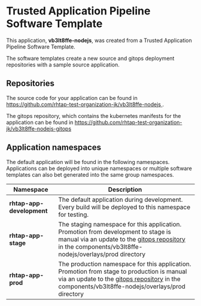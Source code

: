 # Trusted Application Pipeline Software Template

This application, **vb3lt8ffe-nodejs**, was created from a Trusted Application Pipeline Software Template.

The software templates create a new source and gitops deployment repositories with a sample source application. 

## Repositories

The source code for your application can be found in [https://github.com/rhtap-test-organization-jk/vb3lt8ffe-nodejs ](https://github.com/rhtap-test-organization-jk/vb3lt8ffe-nodejs ).
 
The gitops repository, which contains the kubernetes manifests for the application can be found in 
[https://github.com/rhtap-test-organization-jk/vb3lt8ffe-nodejs-gitops ](https://github.com/rhtap-test-organization-jk/vb3lt8ffe-nodejs-gitops ) 

## Application namespaces 

The default application will be found in the following namespaces. Applications can be deployed into unique namespaces or multiple software templates can also bet generated into the same group namespaces.  

|  Namespace   |  Description   |  
| -------- | -------- |   
| **rhtap-app-development** | The default application during development. Every build will be deployed to this namespace for testing. | 
| **rhtap-app-stage** | The staging namespace for this application. Promotion from development to stage is manual via an update to the [gitops repository](https://github.com/rhtap-test-organization-jk/vb3lt8ffe-nodejs-gitops ) in the components/vb3lt8ffe-nodejs/overlays/prod directory |  
| **rhtap-app-prod** | The production namespace for this application. Promotion from stage to production is manual via an update to the [gitops repository](https://github.com/rhtap-test-organization-jk/vb3lt8ffe-nodejs-gitops ) in the components/vb3lt8ffe-nodejs/overlays/prod directory | 